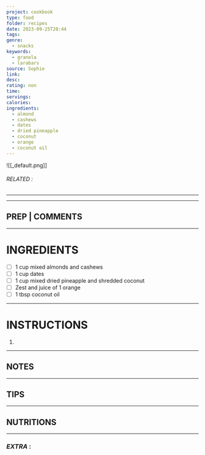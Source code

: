 ```yaml
---
project: cookbook
type: food
folder: recipes
date: 2023-09-25T20:44
tags: 
genre:
  - snacks
keywords:
  - granola
  - larabars
source: Sophie
link: 
desc: 
rating: non
time: 
servings: 
calories: 
ingredients:
  - almond
  - cashews
  - dates
  - dried pineapple
  - coconut
  - orange
  - coconut oil
---
```


![[_default.png]]
###### *RELATED* : 
---


---
## PREP | COMMENTS



---
# INGREDIENTS

- [ ] 1 cup mixed almonds and cashews
- [ ] 1 cup dates
- [ ] 1 cup mixed dried pineapple and shredded coconut
- [ ] Zest and juice of 1 orange
- [ ] 1 tbsp coconut oil

---
# INSTRUCTIONS

1. 

---
## NOTES



---
## TIPS



---
## NUTRITIONS



---
### *EXTRA* :



